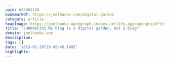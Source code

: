 ```yaml
---
uuid: 645601130
bookmarkOf: https://joelhooks.com/digital-garden
category: article
headImage: https://joelhooks-opengraph-images.netlify.app/opengraph?title=%F0%9F%8C%B1%20My%20blog%20is%20a%20digital%20garden%2C%20not%20a%20blog&author=https%3A%2F%2Ftwitter.com%2Fjhooks&v=420
title: "\U0001F331 My blog is a digital garden, not a blog"
domain: joelhooks.com
description: 
tags: []
date: '2023-01-26T19:45:45.149Z'
highlights: 
---
```



